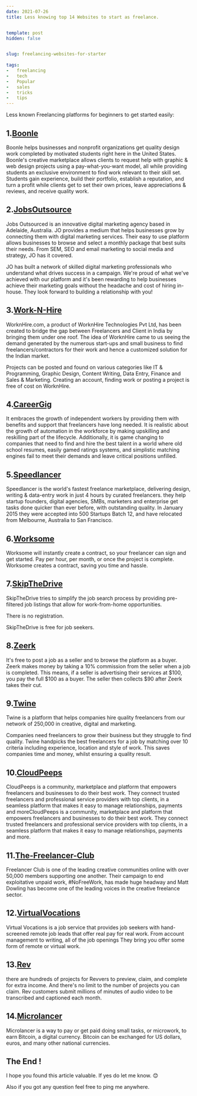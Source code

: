```yaml
---
date: 2021-07-26
title: Less knowing top 14 Websites to start as freelance.


template: post
hidden: false


slug: freelancing-websites-for-starter
  
tags:
-   freelancing
-   tech
-   Popular
-   sales
-   tricks
-   tips
---
```

<!-- more -->

Less known Freelancing platforms for beginners to get started easily:
<!-- more -->




##  1.[Boonle](https://boonle.com/)
Boonle helps businesses and nonprofit organizations get quality design work completed by motivated students right here in the United States. Boonle's creative marketplace allows clients to request help with graphic & web design projects using a pay-what-you-want model, all while providing students an exclusive environment to find work relevant to their skill set. Students gain experience, build their portfolio, establish a reputation, and turn a profit while clients get to set their own prices, leave appreciations & reviews, and receive quality work.

## 2.[JobsOutsource](https://www.jobsoutsourced.com/)
Jobs Outsourced is an innovative digital marketing agency based in Adelaide, Australia. JO provides a medium that helps businesses grow by connecting them with digital marketing services. Their easy to use platform allows businesses to browse and select a monthly package that best suits their needs. From SEM, SEO and email marketing to social media and strategy, JO has it covered.

JO has built a network of skilled digital marketing professionals who understand what drives success in a campaign. We're proud of what we've achieved with our platform and it's been rewarding to help businesses achieve their marketing goals without the headache and cost of hiring in-house. They look forward to building a relationship with you!


## 3.[Work-N-Hire](https://worknhire.com/)
WorknHire.com, a product of WorknHire Technologies Pvt Ltd,  has been created to bridge the gap between Freelancers and Client in India by bringing them under one roof. The idea of WorknHire came to us seeing the demand generated by the numerous start-ups and small business to find freelancers/contractors for their work and hence a customized solution for the Indian market.

Projects can be posted and found on various categories like IT & Programming, Graphic Design, Content Writing, Data Entry, Finance and Sales & Marketing. Creating an account, finding work or posting a project is free of cost on WorknHire.

## 4.[CareerGig](https://careergig.com/)
It embraces the growth of independent workers by providing them with benefits and support that freelancers have long needed. It is realistic about the growth of automation in the workforce by making upskilling and reskilling part of the lifecycle. Additionally, it is game changing to companies that need to find and hire the best talent in a world where old school resumes, easily gamed ratings systems, and simplistic matching engines fail to meet their demands and leave critical positions unfilled.

## 5.[Speedlancer](https://speedlancer.com/)
Speedlancer is the world's fastest freelance marketplace, delivering design, writing & data-entry work in just 4 hours by curated freelancers.
they help startup founders, digital agencies, SMBs, marketers and enterprise get tasks done quicker than ever before, with outstanding quality. In January 2015 they were accepted into 500 Startups Batch 12, and have relocated from Melbourne, Australia to San Francisco.

## 6.[Worksome](https://worksome.co.uk/?noredirect=true)
Worksome will instantly create a contract, so your freelancer can sign and get started. Pay per hour, per month, or once the project is complete. Worksome creates a contract, saving you time and hassle.

## 7.[SkipTheDrive](https://www.skipthedrive.com/)
SkipTheDrive tries to simplify the job search process by providing pre-filtered job listings that allow for work-from-home opportunities.

There is no registration.

SkipTheDrive is free for job seekers.

## 8.[Zeerk](https://zeerk.com/)

It's free to post a job as a seller and to browse the platform as a buyer. Zeerk makes money by taking a 10% commission from the seller when a job is completed. This means, if a seller is advertising their services at $100, you pay the full $100 as a buyer. The seller then collects $90 after Zeerk takes their cut.

## 9.[Twine](https://www.twine.net/)
Twine is a platform that helps companies hire quality freelancers from our network of 250,000 in creative, digital and marketing.

Companies need freelancers to grow their business but they struggle to find quality. Twine handpicks the best freelancers for a job by matching over 10 criteria including experience, location and style of work. This saves companies time and money, whilst ensuring a quality result.

## 10.[CloudPeeps](https://www.cloudpeeps.com/)
CloudPeeps is a community, marketplace and platform that empowers freelancers and businesses to do their best work. They connect trusted freelancers and professional service providers with top clients, in a seamless platform that makes it easy to manage relationships, payments and moreCloudPeeps is a community, marketplace and platform that empowers freelancers and businesses to do their best work. They connect trusted freelancers and professional service providers with top clients, in a seamless platform that makes it easy to manage relationships, payments and more.

## 11.[The-Freelancer-Club](https://freelancerclub.net/)
Freelancer Club is one of the leading creative communities online with over 50,000 members supporting one another. Their campaign to end exploitative unpaid work, #NoFreeWork, has made huge headway and Matt Dowling has become one of the leading voices in the creative freelance sector.

## 12.[VirtualVocations](https://www.virtualvocations.com/)
Virtual Vocations is a job service that provides job seekers with hand-screened remote job leads that offer real pay for real work. From account management to writing, all of the job openings They bring you offer some form of remote or virtual work.

## 13.[Rev](https://www.rev.com/)
there are hundreds of projects for Revvers to preview, claim, and complete for extra income. And there's no limit to the number of projects you can claim. Rev customers submit millions of minutes of audio video to be transcribed and captioned each month.

## 14.[Microlancer](https://microlancer.io/)
Microlancer is a way to pay or get paid doing small tasks, or microwork, to earn Bitcoin, a digital currency. Bitcoin can be exchanged for US dollars, euros, and many other national currencies.

## The End !

I hope you found this article valuable. If yes do let me know. 😊

Also if you got any question feel free to ping me anywhere.